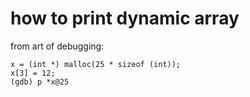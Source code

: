 # how to print dynamic array
from art of debugging:
```
x = (int *) malloc(25 * sizeof (int));
x[3] = 12;
(gdb) p *x@25
```
